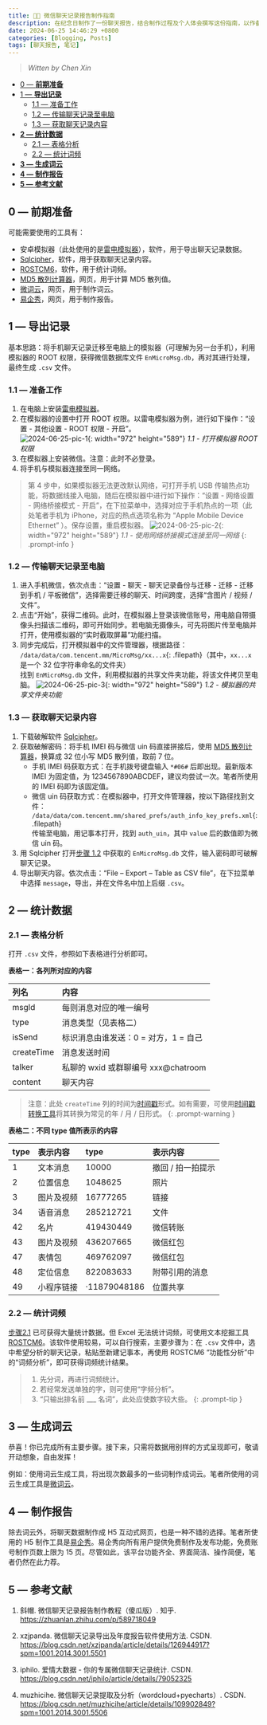 ```yaml
---
title: 🤟🏻 微信聊天记录报告制作指南
description: 在纪念日制作了一份聊天报告，结合制作过程及个人体会撰写这份指南，以作备忘和分享之用。
date: 2024-06-25 14:46:29 +0800
categories: [Blogging, Posts]
tags: [聊天报告, 笔记]
---
```

 
> *Witten by Chen Xin*

- [0 — **前期准备**](#0--前期准备)
- [1 — **导出记录**](#1--导出记录)
  - [1.1 — 准备工作](#11--准备工作)
  - [1.2 — 传输聊天记录至电脑](#12--传输聊天记录至电脑)
  - [1.3 — 获取聊天记录内容](#13--获取聊天记录内容)
- [**2 — 统计数据**](#2--统计数据)
  - [2.1 — 表格分析](#21--表格分析)
  - [2.2 — 统计词频](#22--统计词频)
- [**3 — 生成词云**](#3--生成词云)
- [**4 — 制作报告**](#4--制作报告)
- [**5 — 参考文献**](#5--参考文献)

## 0 — **前期准备**

可能需要使用的工具有：
- 安卓模拟器（此处使用的是[雷电模拟器](https://www.ldmnq.com/?n=6000)），软件，用于导出聊天记录数据。
- [Sqlcipher](https://link.zhihu.com/?target=https%3A//pan.baidu.com/s/1Rg35hFES-gvE6bir0SPBJA%3Fpwd%3Dooqe)，软件，用于获取聊天记录内容。
- [ROSTCM6](https://link.zhihu.com/?target=https%3A//pan.baidu.com/s/1FzBaI_jUugq9kXr5k2Zynw%3Fpwd%3Dgpba)，软件，用于统计词频。
- [MD5 散列计算器](https://link.zhihu.com/?target=https%3A//md5calculator.chromefans.org/%3Flangid%3Dzh-cn)，网页，用于计算 MD5 散列值。
- [微词云](https://www.weiciyun.com/)，网页，用于制作词云。
- [易企秀](https://store.eqxiu.com/)，网页，用于制作报告。

## 1 — **导出记录**

基本思路：将手机聊天记录迁移至电脑上的模拟器（可理解为另一台手机），利用模拟器的 ROOT 权限，获得微信数据库文件 `EnMicroMsg.db`，再对其进行处理，最终生成 `.csv` 文件。

### 1.1 — 准备工作

1. 在电脑上安装[雷电模拟器](https://www.ldmnq.com/?n=6000)。
2. 在模拟器的设置中打开 ROOT 权限。以雷电模拟器为例，进行如下操作：“设置 - 其他设置 - ROOT 权限 - 开启”。  
  ![2024-06-25-pic-1](../assets/img/2024-06-25-pic-1.jpg){: width="972" height="589"}
  _1.1 - 打开模拟器 ROOT 权限_
1. 在模拟器上安装微信。注意：此时不必登录。
2. 将手机与模拟器连接至同一网络。

> 第 4 步中，如果模拟器无法更改默认网络，可打开手机 USB 传输热点功能，将数据线接入电脑，随后在模拟器中进行如下操作：“设置 - 网络设置 - 网络桥接模式 - 开启”，在下拉菜单中，选择对应于手机热点的一项（此处笔者手机为 iPhone，对应的热点选项名称为 “Apple Mobile Device Ethernet” ）。保存设置，重启模拟器。
> ![2024-06-25-pic-2](../assets/img/2024-06-25-pic-2.jpg){: width="972" height="589"}
> _1.1 - 使用网络桥接模式连接至同一网络_
{: .prompt-info }

### 1.2 — 传输聊天记录至电脑

1. 进入手机微信，依次点击：“设置 - 聊天 - 聊天记录备份与迁移 - 迁移 - 迁移到手机 / 平板微信”，选择需要迁移的聊天、时间跨度，选择“含图片 / 视频 / 文件”。
2. 点击“开始”，获得二维码。此时，在模拟器上登录该微信账号，用电脑自带摄像头扫描该二维码，即可开始同步。若电脑无摄像头，可先将图片传至电脑并打开，使用模拟器的“实时截取屏幕”功能扫描。
3. 同步完成后，打开模拟器中的文件管理器，根据路径：  
  `/data/data/com.tencent.mm/MicroMsg/xx...x`{: .filepath}（其中，`xx...x` 是一个 32 位字符串命名的文件夹）  
  找到 `EnMicroMsg.db` 文件，利用模拟器的共享文件夹功能，将该文件拷贝至电脑。
  ![2024-06-25-pic-3](../assets/img/2024-06-25-pic-3.jpg){: width="972" height="589"}
  _1.2 - 模拟器的共享文件夹功能_

### 1.3 — 获取聊天记录内容

1. 下载破解软件 [Sqlcipher](https://link.zhihu.com/?target=https%3A//pan.baidu.com/s/1Rg35hFES-gvE6bir0SPBJA%3Fpwd%3Dooqe)。
2. 获取破解密码：将手机 IMEI 码与微信 uin 码直接拼接后，使用 [MD5 散列计算器](https://link.zhihu.com/?target=https%3A//md5calculator.chromefans.org/%3Flangid%3Dzh-cn)，换算成 32 位小写 MD5 散列值，取前 7 位。
   - 手机 IMEI 码获取方式：在手机拨号键盘输入 `*#06#` 后即出现。最新版本 IMEI 为固定值，为 1234567890ABCDEF，建议均尝试一次。笔者所使用的 IMEI 码即为该固定值。
   - 微信 uin 码获取方式：在模拟器中，打开文件管理器，按以下路径找到文件：  
  `/data/data/com.tencent.mm/shared_prefs/auth_info_key_prefs.xml`{: .filepath}  
  传输至电脑，用记事本打开，找到 `auth_uin`，其中 `value` 后的数值即为微信 uin 码。
3. 用 Sqlcipher 打开[步骤 1.2](#12---传输聊天记录至电脑) 中获取的 `EnMicroMsg.db` 文件，输入密码即可破解聊天记录。
4. 导出聊天内容。依次点击：“File – Export – Table as CSV file”，在下拉菜单中选择 `message`，导出，并在文件名中加上后缀 `.csv`。

## **2 — 统计数据**

### 2.1 — 表格分析

打开 `.csv` 文件，参照如下表格进行分析即可。

**表格一：各列所对应的内容**

| 列名       | 内容                                 |
| :--------- | :----------------------------------- |
| msgld      | 每则消息对应的唯一编号               |
| type       | 消息类型（见表格二）                 |
| isSend     | 标识消息由谁发送：0 = 对方，1 = 自己 |
| createTime | 消息发送时间                         |
| talker     | 私聊的 wxid 或群聊编号 xxx@chatroom  |
| content    | 聊天内容                             |

> 注意：此处 `createTime` 列的时间为[时间戳](https://baike.baidu.com/item/%E6%97%B6%E9%97%B4%E6%88%B3/6439235)形式。如有需要，可使用[时间戳转换工具](https://tool.lu/timestamp)将其转换为常见的年 / 月 / 日形式。
{: .prompt-warning }

**表格二：不同 type 值所表示的内容**

| type | 表示内容   | type         | 表示内容          |
| :--- | :--------- | :----------- | :---------------- |
| 1    | 文本消息   | 10000        | 撤回 / 拍一拍提示 |
| 2    | 位置信息   | 1048625      | 照片              |
| 3    | 图片及视频 | 16777265     | 链接              |
| 34   | 语音消息   | 285212721    | 文件              |
| 42   | 名片       | 419430449    | 微信转账          |
| 43   | 图片及视频 | 436207665    | 微信红包          |
| 47   | 表情包     | 469762097    | 微信红包          |
| 48   | 定位信息   | 822083633    | 附带引用的消息    |
| 49   | 小程序链接 | ·11879048186 | 位置共享          |

### 2.2 — 统计词频

[步骤2.1](#21---表格分析) 已可获得大量统计数据。但 Excel 无法统计词频，可使用文本挖掘工具 [ROSTCM6](https://pan.baidu.com/s/1FzBaI_jUugq9kXr5k2Zynw?pwd=gpba)。该软件使用较易，可以自行搜索，主要步骤为：在 `.csv` 文件中，选中希望分析的聊天记录，粘贴至新建记事本，再使用 ROSTCM6 “功能性分析”中的“词频分析”，即可获得词频统计结果。

> 1. 先分词，再进行词频统计。
> 2. 若经常发送单独的字，则可使用“字频分析”。
> 3. “只输出排名前 ___ 名词”，此处应使数字较大些。
{: .prompt-tip }


## **3 — 生成词云**

恭喜！你已完成所有主要步骤。接下来，只需将数据用别样的方式呈现即可，敬请开动想象，自由发挥！

例如：使用词云生成工具，将出现次数最多的一些词制作成词云。笔者所使用的词云生成工具是[微词云](https://www.weiciyun.com/)。

## **4 — 制作报告**

除去词云外，将聊天数据制作成 H5 互动式网页，也是一种不错的选择。笔者所使用的 H5 制作工具是[易企秀](https://store.eqxiu.com/)。易企秀向所有用户提供免费制作及发布功能，免费账号制作页数上限为 15 页。尽管如此，该平台功能齐全、界面简洁、操作简便，笔者仍然在此力荐。

## **5 — 参考文献**

1. 斜帽. 微信聊天记录报告制作教程（傻瓜版）. 知乎. <https://zhuanlan.zhihu.com/p/589718049>

2. xzjpanda. 微信聊天记录导出及年度报告软件使用方法. CSDN. <https://blog.csdn.net/xzjpanda/article/details/126944917?spm=1001.2014.3001.5501>

3. iphilo. 爱情大数据 - 你的专属微信聊天记录统计. CSDN. <https://blog.csdn.net/iphilo/article/details/79052325>

4. muzhicihe. 微信聊天记录提取及分析（wordcloud+pyecharts）. CSDN. <https://blog.csdn.net/muzhicihe/article/details/109902849?spm=1001.2014.3001.5506>
